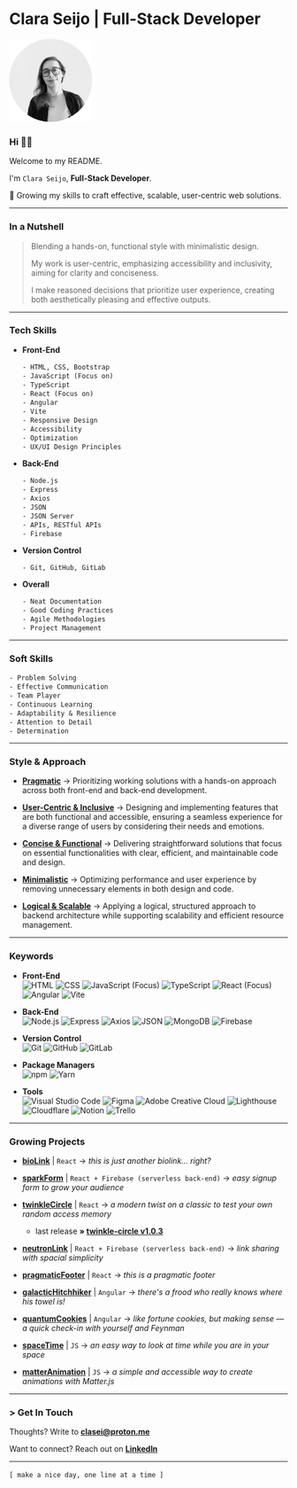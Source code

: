# Clara Seijo | Full-Stack Developer

[<img src="clara-seijo-circle-bw.png" alt="clara-seijo-profile-picture" width="150" />](https://www.linkedin.com/in/claraseijo/)

### Hi 👋🏽

Welcome to my README.

I'm ```Clara Seijo```, **Full-Stack Developer**.

📍 Growing my skills to craft effective, scalable, user-centric web solutions.

---

### In a Nutshell

> Blending a hands-on, functional style with minimalistic design.
> 
> My work is user-centric, emphasizing accessibility and inclusivity, aiming for clarity and conciseness.
> 
> I make reasoned decisions that prioritize user experience, creating both aesthetically pleasing and effective outputs.

---

### Tech Skills

- **Front-End**
  ```
  - HTML, CSS, Bootstrap
  - JavaScript (Focus on)
  - TypeScript
  - React (Focus on)
  - Angular
  - Vite
  - Responsive Design
  - Accessibility
  - Optimization
  - UX/UI Design Principles
  ```

- **Back-End**
  ```
  - Node.js
  - Express
  - Axios
  - JSON
  - JSON Server
  - APIs, RESTful APIs
  - Firebase
  ```

- **Version Control**
  ```
  - Git, GitHub, GitLab
  ```

- **Overall**
  ```
  - Neat Documentation
  - Good Coding Practices
  - Agile Methodologies
  - Project Management
  ```


---

### Soft Skills
```
- Problem Solving
- Effective Communication
- Team Player
- Continuous Learning
- Adaptability & Resilience
- Attention to Detail
- Determination
```

---

### Style & Approach 

- <ins>**Pragmatic**</ins> → Prioritizing working solutions with a hands-on approach across both front-end and back-end development.

- <ins>**User-Centric & Inclusive**</ins> → Designing and implementing features that are both functional and accessible, ensuring a seamless experience for a diverse range of users by considering their needs and emotions.

- <ins>**Concise & Functional**</ins> → Delivering straightforward solutions that focus on essential functionalities with clear, efficient, and maintainable code and design.

- <ins>**Minimalistic**</ins> → Optimizing performance and user experience by removing unnecessary elements in both design and code.

- <ins>**Logical & Scalable**</ins> → Applying a logical, structured approach to backend architecture while supporting scalability and efficient resource management.

---

### Keywords

- **Front-End**
  <br>![HTML](https://img.shields.io/badge/-HTML-grey?logo=html5)
  ![CSS](https://img.shields.io/badge/-CSS-grey?logo=csswizardry)
  ![JavaScript (Focus)](https://img.shields.io/badge/-JavaScript-grey?logo=javascript)
  ![TypeScript](https://img.shields.io/badge/-TypeScript-grey?logo=typescript)
  ![React (Focus)](https://img.shields.io/badge/-React-grey?logo=react)
  ![Angular](https://img.shields.io/badge/-Angular-grey?logo=angular)
  ![Vite](https://img.shields.io/badge/-Vite-grey?logo=vite)

- **Back-End**
  <br>![Node.js](https://img.shields.io/badge/-Node.js-grey?logo=node.js)
  ![Express](https://img.shields.io/badge/-Express-grey?logo=express)
  ![Axios](https://img.shields.io/badge/-Axios-grey?logo=axios)
  ![JSON](https://img.shields.io/badge/-JSON-grey?logo=json)
  ![MongoDB](https://img.shields.io/badge/-MongoDB-grey?logo=mongodb)
  ![Firebase](https://img.shields.io/badge/-Firebase-grey?logo=firebase)

- **Version Control** 
  <br>![Git](https://img.shields.io/badge/-Git-grey?logo=git)
  ![GitHub](https://img.shields.io/badge/-GitHub-grey?logo=github)
  ![GitLab](https://img.shields.io/badge/-GitLab-grey?logo=gitlab)

- **Package Managers** 
  <br>![npm](https://img.shields.io/badge/-npm-grey?logo=npm)
  ![Yarn](https://img.shields.io/badge/-Yarn-grey?logo=yarn)

- **Tools** 
  <br>![Visual Studio Code](https://img.shields.io/badge/-VS_Code-grey?style=flat&logo=visual-studio-code&logoColor=blue)
  ![Figma](https://img.shields.io/badge/-Figma-grey?logo=figma)
  ![Adobe Creative Cloud](https://img.shields.io/badge/-Adobe_Creative_Cloud-grey?style=flat&logo=adobe-creative-cloud&logoColor=%23DA1F26)
  ![Lighthouse](https://img.shields.io/badge/-Lighthouse-grey?logo=lighthouse)
  ![Cloudflare](https://img.shields.io/badge/-Cloudflare-grey?style=flat&logo=cloudflare&logoColor=%23F38020)
  ![Notion](https://img.shields.io/badge/-Notion-grey?style=flat&logo=notion&logoColor=black)
  ![Trello](https://img.shields.io/badge/-Trello-grey?logo=trello)

---

### Growing Projects


- [**bioLink**](https://clasei.github.io/clara/) | ```React``` → *this is just another biolink... right?*

- [**sparkForm**](https://spark-form-7.web.app/) | ```React + Firebase (serverless back-end)``` → *easy signup form to grow your audience*

- [**twinkleCircle**](https://clasei.github.io/twinkle-circle/) | ```React``` → *a modern twist on a classic to test your own random access memory*
    - last release **» [twinkle-circle v1.0.3](https://github.com/clasei/twinkle-circle/releases/tag/v1.0.3)**

- [**neutronLink**](https://neutron-link-0.web.app/) | ```React + Firebase (serverless back-end)``` → *link sharing with spacial simplicity*

- [**pragmaticFooter**](https://clasei.github.io/pragmatic-footer/) | ```React``` → *this is a pragmatic footer*

- [**galacticHitchhiker**](https://clasei.github.io/galactic-hitchhiker/) | ```Angular``` → *there's a frood who really knows where his towel is!*

- [**quantumCookies**](https://clasei.github.io/quantum-cookies/) | ```Angular``` → *like fortune cookies, but making sense — a quick check-in with yourself and Feynman*

- [**spaceTime**](https://clasei.github.io/space-time/) | ```JS``` → *an easy way to look at time while you are in your space*

- [**matterAnimation**](https://clasei.github.io/matter-animation/) | ```JS``` → *a simple and accessible way to create animations with Matter.js*

---

### > Get In Touch

Thoughts? Write to [**clasei@proton.me**](mailto:clasei@proton.me)

Want to connect? Reach out on [**LinkedIn**](https://www.linkedin.com/in/claraseijo/)

---

```[ make a nice day, one line at a time ]```
